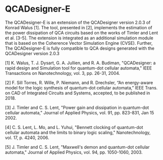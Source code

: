 # QCADesigner-E
The QCADesigner-E is an extension of the QCADesigner version 2.0.3 of Konrad Walus [1]. The tool, presented in [2], implements the estimation of the power dissipation of QCA circuits based on the works of Timler and Lent et al. [3-5]. The extension is integrated as an additional simulation module that is based on the Coherence Vector Simulation Engine (CVSE). Further, The QCADesigner-E  is fully compatible to QCA designs generated with the QCADesigner version 2.0.3

[1]	K. Walus, T. J. Dysart, G. A. Jullien, and R. A. Budiman, "QCADesigner: a rapid design and Simulation tool for quantum-dot cellular automata," IEEE Transactions on Nanotechnology, vol. 3, pp. 26-31, 2004.

[2] F. Sill Torres, R. Wille, P. Niemann, and R. Drechsler, “An energy-aware model for the logic synthesis of quantum-dot cellular automata,” IEEE Trans. on CAD of Integrated Circuits and Systems, accepted, to be published in 2018.

[3]	J. Timler and C. S. Lent, "Power gain and dissipation in quantum-dot cellular automata," Journal of Applied Physics, vol. 91, pp. 823-831, Jan 15 2002.

[4]	C. S. Lent, L. Mo, and L. Yuhui, "Bennett clocking of quantum-dot cellular automata and the limits to binary logic scaling," Nanotechnology, vol. 17, p. 4240, 2006.

[5]	J. Timler and C. S. Lent, "Maxwell's demon and quantum-dot cellular automata," Journal of Applied Physics, vol. 94, pp. 1050-1060, 2003.
